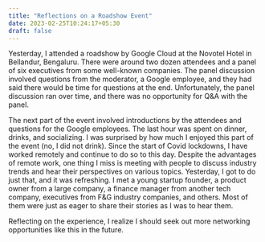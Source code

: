 ```yaml
---
title: "Reflections on a Roadshow Event"
date: 2023-02-25T10:24:17+05:30
draft: false
---
```


Yesterday, I attended a roadshow by Google Cloud at the Novotel Hotel in Bellandur, Bengaluru. There were around two dozen attendees and a panel of six executives from some well-known companies. The panel discussion involved questions from the moderator, a Google employee, and they had said there would be time for questions at the end. Unfortunately, the panel discussion ran over time, and there was no opportunity for Q&A with the panel.

The next part of the event involved introductions by the attendees and questions for the Google employees. The last hour was spent on dinner, drinks, and socializing. I was surprised by how much I enjoyed this part of the event (no, I did not drink). Since the start of Covid lockdowns, I have worked remotely and continue to do so to this day. Despite the advantages of remote work, one thing I miss is meeting with people to discuss industry trends and hear their perspectives on various topics. Yesterday, I got to do just that, and it was refreshing. I met a young startup founder, a product owner from a large company, a finance manager from another tech company, executives from F&G industry companies, and others. Most of them were just as eager to share their stories as I was to hear them.

Reflecting on the experience, I realize I should seek out more networking opportunities like this in the future.

